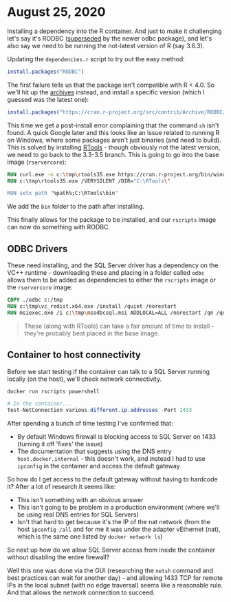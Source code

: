 # August 25, 2020

Installing a dependency into the R container.  And just to make it challenging let's say it's RODBC ([superseded][odbc release] by the newer odbc package), and let's also say we need to be running the not-latest version of R (say 3.6.3).

Updating the `dependencies.r` script to try out the easy method:

```r
install.packages("RODBC")
```

The first failure tells us that the package isn't compatible with R < 4.0.  So we'll hit up the [archives] instead, and install a specific version (which I guessed was the latest one):

```r
install.packages("https://cran.r-project.org/src/contrib/Archive/RODBC/RODBC_1.3-16.tar.gz", repos=NULL, type="source")
```

This time we get a post-install error complaining that the command `sh` isn't found.  A quick Google later and this looks like an issue related to running R on Windows, where some packages aren't just binaries (and need to build).  This is solved by installing [RTools] - though obviously not the latest version, we need to go back to the 3.3-3.5 branch.  This is going to go into the base image (`rservercore`):

```dockerfile
RUN curl.exe -o c:\tmp\rtools35.exe https://cran.r-project.org/bin/windows/Rtools/Rtools35.exe
RUN c:\tmp\rtools35.exe /VERYSILENT /DIR="C:\RTools\"

RUN setx path "%path%;C:\RTools\bin"
```

We add the `bin` folder to the path after installing.

This finally allows for the package to be installed, and our `rscripts` image can now do something with RODBC.

## ODBC Drivers

These need installing, and the SQL Server driver has a dependency on the VC++ runtime - downloading these and placing in a folder called `odbc` allows them to be added as dependencies to either the `rscripts` image or the `rservercore` image:

```dockerfile
COPY ./odbc c:/tmp
RUN c:\tmp\vc_redist.x64.exe /install /quiet /norestart 
RUN msiexec.exe /i c:\tmp\msodbcsql.msi ADDLOCAL=ALL /norestart /qn /quiet /passive IACCEPTMSODBCSQLLICENSETERMS=YES
```

> These (along with RTools) can take a fair amount of time to install - they're probably best placed in the base image.

## Container to host connectivity

Before we start testing if the container can talk to a SQL Server running locally (on the host), we'll check network connectivity.

```powershell
docker run rscripts powershell

# In the container...
Test-NetConnection various.different.ip.addresses -Port 1433
```

After spending a bunch of time testing I've confirmed that:
- By default Windows firewall is blocking access to SQL Server on 1433 (turning it off 'fixes' the issue)
- The documentation that suggests using the DNS entry `host.docker.internal` - this doesn't work, and instead I had to use `ipconfig` in the container and access the default gateway

So how do I get access to the default gateway without having to hardcode it?  After a lot of research it seems like:
- This isn't something with an obvious answer
- This isn't going to be problem in a production environment (where we'll be using real DNS entries for SQL Servers)
- Isn't that hard to get because it's the IP of the nat network (from the host `ipconfig /all` and for me it was under the adapter vEthernet (nat), which is the same one listed by `docker network ls`)

So next up how do we allow SQL Server access from inside the container without disabling the entire firewall?

Well this one was done via the GUI (researching the `netsh` command and best practices can wait for another day) - and allowing 1433 TCP for remote IPs in the local subnet (with no edge traversal) seems like a reasonable rule.  And that allows the network connection to succeed.

[odbc release]: https://blog.revolutionanalytics.com/2017/08/a-modern-database-interface-for-r.html
[archives]: https://cran.r-project.org/src/contrib/Archive/RODBC/
[RTools]: https://cran.r-project.org/bin/windows/Rtools/